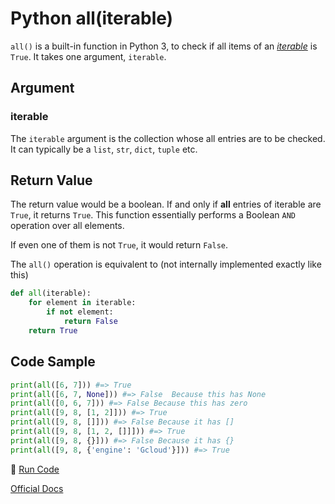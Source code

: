 # Python all(iterable)

`all()` is a built-in function in Python 3, to check if all items of an [_iterable_](https://docs.python.org/3/glossary.html#term-iterable) is `True`. It takes one argument, `iterable`.

## Argument

### iterable

The `iterable` argument is the collection whose all entries are to be checked. It can typically be a `list`, `str`, `dict`, `tuple` etc.

## Return Value

The return value would be a boolean. If and only if **all** entries of iterable are `True`, it returns `True`. This function essentially performs a Boolean `AND` operation over all elements.

If even one of them is not `True`, it would return `False`.

The `all()` operation is equivalent to (not internally implemented exactly like this)

```python
def all(iterable):
    for element in iterable:
        if not element:
            return False
    return True
```

## Code Sample

```python
print(all([6, 7])) #=> True
print(all([6, 7, None])) #=> False  Because this has None
print(all([0, 6, 7])) #=> False Because this has zero
print(all([9, 8, [1, 2]])) #=> True
print(all([9, 8, []])) #=> False Because it has []
print(all([9, 8, [1, 2, []]])) #=> True
print(all([9, 8, {}])) #=> False Because it has {}
print(all([9, 8, {'engine': 'Gcloud'}])) #=> True
```

:rocket: [Run Code](https://repl.it/CL9U/0)

[Official Docs](https://docs.python.org/3/library/functions.html#all)
